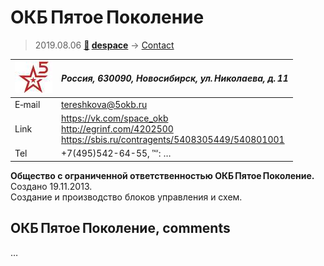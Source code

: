 # ОКБ Пятое Поколение
> 2019.08.06 **[🚀](../index/index.md) [despace](index.md)** → [Contact](contact.md)

|[![](f/contact/o/okb_5_logo1_thumb.jpg)](f/contact/o/okb_5_logo1.png)|*Россия, 630090, Новосибирск, ул. Николаева, д. 11*|
|:--|:--|
|E‑mail| <tereshkova@5okb.ru> |
|Link| <https://vk.com/space_okb><br> <http://egrinf.com/4202500><br> <https://sbis.ru/contragents/5408305449/540801001> |
|Tel| +7(495)542-64-55, ℻: … |

**Общество с ограниченной ответственностью ОКБ Пятое Поколение.** Создано 19.11.2013.  
Создание и производство блоков управления и схем.


<p style="page-break-after:always"> </p>

## ОКБ Пятое Поколение, comments

…

